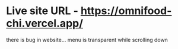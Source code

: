 # Live site URL - https://omnifood-chi.vercel.app/
there is bug in website... menu is transparent while scrolling down

